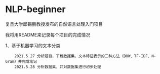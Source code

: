 # NLP-beginner
复旦大学邱锡鹏教授发布的自然语言处理入门项目

我将用README来记录每个项目的完成情况

1、基于机器学习的文本分类
        
        2021.5.27 分析题目，下载数据集，文本特征表示的三种方法（BOW、TF-IDF、N-Gram）并完成笔记
        2021.5.28 分析数据集，并对数据集进行初步处理
